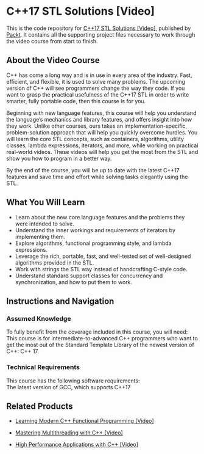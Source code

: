 # C++17 STL Solutions [Video]
This is the code repository for [C++17 STL Solutions [Video]](https://www.packtpub.com/application-development/c17-stl-solutions-video?utm_source=github&utm_medium=repository&utm_campaign=9781789535273), published by [Packt](https://www.packtpub.com/?utm_source=github). It contains all the supporting project files necessary to work through the video course from start to finish.
## About the Video Course
C++ has come a long way and is in use in every area of the industry. Fast, efficient, and flexible, it is used to solve many problems. The upcoming version of C++ will see programmers change the way they code. If you want to grasp the practical usefulness of the C++17 STL in order to write smarter, fully portable code, then this course is for you.

Beginning with new language features, this course will help you understand the language’s mechanics and library features, and offers insight into how they work. Unlike other courses, ours takes an implementation-specific, problem-solution approach that will help you quickly overcome hurdles. You will learn the core STL concepts, such as containers, algorithms, utility classes, lambda expressions, iterators, and more, while working on practical real-world videos. These videos will help you get the most from the STL and show you how to program in a better way.

By the end of the course, you will be up to date with the latest C++17 features and save time and effort while solving tasks elegantly using the STL.

<H2>What You Will Learn</H2>
<DIV class=book-info-will-learn-text>
<UL>
<LI>Learn about the new core language features and the problems they were intended to solve. 
<LI>Understand the inner workings and requirements of iterators by implementing them. 
<LI>Explore algorithms, functional programming style, and lambda expressions. 
<LI>Leverage the rich, portable, fast, and well-tested set of well-designed algorithms provided in the STL. 
<LI>Work with strings the STL way instead of handcrafting C-style code. 
<LI>Understand standard support classes for concurrency and synchronization, and how to put them to work. </LI></UL></DIV>

## Instructions and Navigation
### Assumed Knowledge
To fully benefit from the coverage included in this course, you will need:<br/>
This course is for intermediate-to-advanced C++ programmers who want to get the most out of the Standard Template Library of the newest version of C++: C++ 17.
### Technical Requirements
This course has the following software requirements:<br/>
The latest version of GCC, which supports  C++17

## Related Products
* [Learning Modern C++ Functional Programming [Video]](https://www.packtpub.com/application-development/learning-modern-c-functional-programming-video?utm_source=github&utm_medium=repository&utm_campaign=9781789348859)

* [Mastering Multithreading with C++ [Video]](https://www.packtpub.com/application-development/mastering-multithreading-c-video?utm_source=github&utm_medium=repository&utm_campaign=9781788836210)

* [High Performance Applications with C++ [Video]](https://www.packtpub.com/application-development/high-performance-applications-c-video?utm_source=github&utm_medium=repository&utm_campaign=9781789136869)

